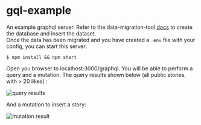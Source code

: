 # gql-example

An example graphql server. Refer to the data-migration-tool [docs](https://github.com/svegalopez/data-migration-tool#csv-to-database) to create the database and insert the dataset. <br>
Once the data has been migrated and you have created a ```.env``` file with your config, you can start this server:
```
$ npm install && npm start
```

Open you browser to localhost:3000/graphql. You will be able to perform a query and a mutation.
The query results shown below (all public stories, with > 20 likes) :

![query results](https://raw.githubusercontent.com/svegalopez/gql-example/master/screenshots/query.png "query results")

And a mutation to insert a story:

![mutation result](https://raw.githubusercontent.com/svegalopez/gql-example/master/screenshots/mutation.png "mutation result")




